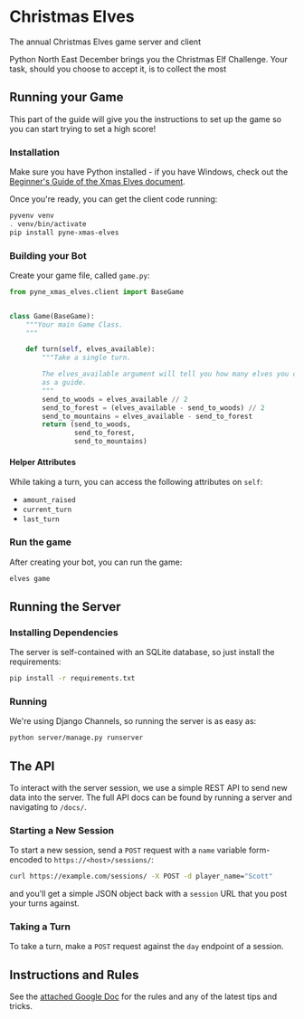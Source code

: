 # Christmas Elves

The annual Christmas Elves game server and client

Python North East December brings you the Christmas Elf Challenge. Your task,
should you choose to accept it, is to collect the most

## Running your Game

This part of the guide will give you the instructions to set up the game so you
can start trying to set a high score!

### Installation

Make sure you have Python installed - if you have Windows, check out the
[Beginner's Guide of the Xmas Elves document][xmas-elves-doc].

Once you're ready, you can get the client code running:

```bash
pyvenv venv
. venv/bin/activate
pip install pyne-xmas-elves
```

### Building your Bot

Create your game file, called `game.py`:

```python
from pyne_xmas_elves.client import BaseGame


class Game(BaseGame):
    """Your main Game Class.
    """

    def turn(self, elves_available):
        """Take a single turn.

        The elves_available argument will tell you how many elves you can use
        as a guide.
        """
        send_to_woods = elves_available // 2
        send_to_forest = (elves_available - send_to_woods) // 2
        send_to_mountains = elves_available - send_to_forest
        return (send_to_woods,
                send_to_forest,
                send_to_mountains)
```

#### Helper Attributes

While taking a turn, you can access the following attributes on `self`:

* `amount_raised`
* `current_turn`
* `last_turn`

### Run the game

After creating your bot, you can run the game:

```bash
elves game
```

## Running the Server

### Installing Dependencies

The server is self-contained with an SQLite database, so just install the
requirements:

```bash
pip install -r requirements.txt
```

### Running

We're using Django Channels, so running the server is as easy as:

```bash
python server/manage.py runserver
```

## The API

To interact with the server session, we use a simple REST API to send new data
into the server. The full API docs can be found by running a server and
navigating to `/docs/`.

### Starting a New Session

To start a new session, send a `POST` request with a `name` variable
form-encoded to `https://<host>/sessions/`:

```bash
curl https://example.com/sessions/ -X POST -d player_name="Scott"
```

and you'll get a simple JSON object back with a `session` URL that you post your
turns against.

### Taking a Turn

To take a turn, make a `POST` request against the `day` endpoint of a session.

## Instructions and Rules

See the [attached Google Doc][xmas-elves-doc] for the rules and any of the
latest tips and tricks.

[xmas-elves-doc]: https://docs.google.com/document/d/1p3upVEv7zDcT_0ZQKbJqo_nudHUwIoLAo1TkxzBb7ZA/edit?usp=sharing
